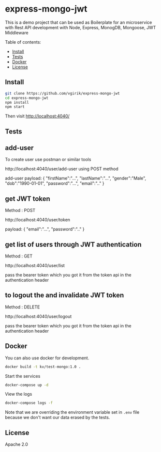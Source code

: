 # express-mongo-jwt
This is a demo project that can be used as Boilerplate for an microservice with Rest API development with Node, Express, MonogDB, Mongoose, JWT Middleware

Table of contents:

<!-- TOC depthFrom:2 depthTo:6 withLinks:1 updateOnSave:1 orderedList:0 -->

- [Install](#install)
- [Tests](#tests)
- [Docker](#docker)
- [License](#license)

<!-- /TOC -->


## Install

```sh
git clone https://github.com/vgirik/express-mongo-jwt
cd express-mongo-jwt
npm install
npm start
```

Then visit [http://localhost:4040/](http://localhost:4040/)
## Tests
## add-user

To create user use postman or similar tools

http://localhost:4040/user/add-user using POST method

add-user payload:
   {
       "firstName":"...",
       "lastName":"...",
       "gender":"Male",
       "dob":"1990-01-01",
       "password":"...",
       "email":".."
    }

## get JWT token

Method : POST

http://localhost:4040/user/token

payload:
   {
       "email":"...",
       "password":".."
   }

## get list of users through JWT authentication 

Method : GET

http://localhost:4040/user/list 

pass the bearer token which you got it from the token api in the authentication header

## to logout the and invalidate JWT token

Method : DELETE

http://localhost:4040/user/logout

pass the bearer token which you got it from the token api in the authentication header
 

## Docker

You can also use docker for development.

```sh
docker build -t kv/test-mongo:1.0 .
```
Start the services

```sh
docker-compose up -d
 ```

View the logs

```sh
docker-compose logs -f
```


Note that we are overriding the environment variable set in `.env` file because we don't want our data erased by the tests.


## License

Apache 2.0
